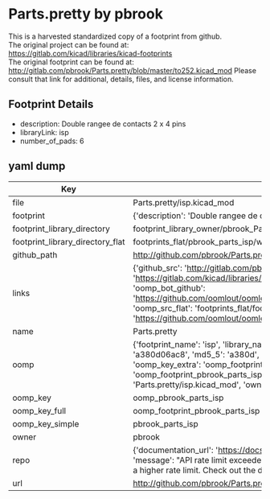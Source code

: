 # Parts.pretty by pbrook  
This is a harvested standardized copy of a footprint from github.  
The original project can be found at:  
https://gitlab.com/kicad/libraries/kicad-footprints  
The original footprint can be found at:
http://gitlab.com/pbrook/Parts.pretty/blob/master/to252.kicad_mod
Please consult that link for additional, details, files, and license information.  
## Footprint Details
* description: Double rangee de contacts 2 x 4 pins  
* libraryLink: isp  
* number_of_pads: 6  
## yaml dump  
| Key | Value |  
| --- | --- |  
| file | Parts.pretty/isp.kicad_mod |  
| footprint | {'description': 'Double rangee de contacts 2 x 4 pins', 'libraryLink': 'isp', 'number_of_pads': 6} |  
| footprint_library_directory | footprint_library_owner/pbrook_Parts.pretty |  
| footprint_library_directory_flat | footprints_flat/pbrook_parts_isp/working |  
| github_path | http://github.com/pbrook/Parts.pretty/blob/master/isp.kicad_mod |  
| links | {'github_src': 'http://gitlab.com/pbrook/Parts.pretty/blob/master/to252.kicad_mod', 'github_src_repo': 'https://gitlab.com/kicad/libraries/kicad-footprints', 'oomp_bot': 'footprints/pbrook_parts_isp/working', 'oomp_bot_github': 'https://github.com/oomlout/oomlout_oomp_footprint_bot/tree/main/footprints/pbrook_parts_isp/working', 'oomp_src_flat': 'footprints_flat/footprints_flat/pbrook_parts_isp/working', 'oomp_src_flat_github': 'https://github.com/oomlout/oomlout_oomp_footprint_src/tree/main/footprints_flat/pbrook_parts_isp/working'} |  
| name | Parts.pretty |  
| oomp | {'footprint_name': 'isp', 'library_name': 'parts', 'md5': 'a380d06ac85eeffa4a107ab949c5b7fc', 'md5_10': 'a380d06ac8', 'md5_5': 'a380d', 'md5_6': 'a380d0', 'oomp_key': 'oomp_pbrook_parts_isp', 'oomp_key_extra': 'oomp_footprint_pbrook_parts_isp', 'oomp_key_full': 'oomp_footprint_pbrook_parts_isp_a380d0', 'oomp_key_simple': 'pbrook_parts_isp', 'original_filename': 'Parts.pretty/isp.kicad_mod', 'owner_name': 'pbrook'} |  
| oomp_key | oomp_pbrook_parts_isp |  
| oomp_key_full | oomp_footprint_pbrook_parts_isp |  
| oomp_key_simple | pbrook_parts_isp |  
| owner | pbrook |  
| repo | {'documentation_url': 'https://docs.github.com/rest/overview/resources-in-the-rest-api#rate-limiting', 'message': "API rate limit exceeded for 84.66.173.59. (But here's the good news: Authenticated requests get a higher rate limit. Check out the documentation for more details.)"} |  
| url | http://github.com/pbrook/Parts.pretty |  

